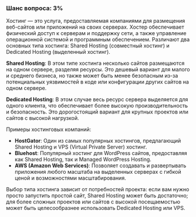 ### Шанс вопроса: 3%

Хостинг — это услуга, предоставляемая компаниями для размещения веб-сайтов или приложений на своих серверах. Хостер обеспечивает физический доступ к серверам и поддержку сети, а также управление операционной системой и программным обеспечением. Различают два основных типа хостинга: Shared Hosting (совместный хостинг) и Dedicated Hosting (выделенный хостинг).

**Shared Hosting**: В этом типе хостинга несколько сайтов размещаются на одном сервере, разделяя ресурсы. Это дешевый вариант для малого и среднего бизнеса, но также может быть менее безопасным из-за потенциальных уязвимостей в коде или конфигурации других сайтов на одном сервере.

**Dedicated Hosting**: В этом случае весь ресурс сервера выделяется для одного клиента, что обеспечивает более высокую производительность и безопасность. Это дорогостоящий вариант для крупных проектов или сайтов с высокой нагрузкой.

Примеры хостинговых компаний:
- **HostGator**: Один из самых популярных хостингов, предлагающий Shared Hosting и VPS (Virtual Private Server) хостинг.
- **Bluehost**: Популярный хостинг для WordPress сайтов, предоставляя как Shared Hosting, так и Managed WordPress Hosting.
- **AWS (Amazon Web Services)**: Позволяет создавать и развертывать приложения любого масштаба на выделенных серверах с гибкой ценой и возможностями масштабирования.

Выбор типа хостинга зависит от потребностей проекта: если вам нужно просто запустить простой сайт, Shared Hosting может быть достаточно; для более сложных проектов или сайтов с высокой посещаемостью может быть целесообразнее использовать Dedicated Hosting или VPS.